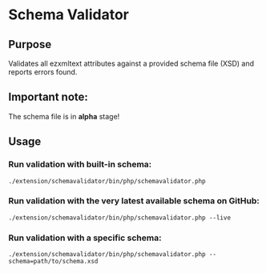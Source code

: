 # Schema Validator

## Purpose

Validates all ezxmltext attributes against a provided schema file (XSD) and
reports errors found.

## Important note:

The schema file is in **alpha** stage!

## Usage

### Run validation with built-in schema:

    ./extension/schemavalidator/bin/php/schemavalidator.php

### Run validation with the very latest available schema on GitHub:

    ./extension/schemavalidator/bin/php/schemavalidator.php --live

### Run validation with a specific schema:

    ./extension/schemavalidator/bin/php/schemavalidator.php --schema=path/to/schema.xsd
